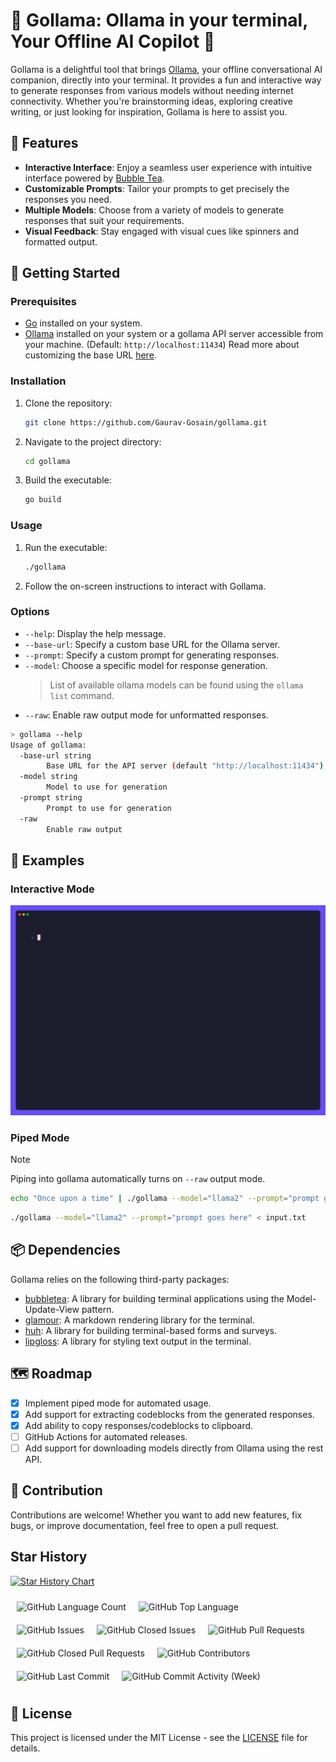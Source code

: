 # 🤖 Gollama: Ollama in your terminal, Your Offline AI Copilot 🦙

Gollama is a delightful tool that brings [Ollama](https://ollama.com/), your offline conversational AI companion, directly into your terminal. It provides a fun and interactive way to generate responses from various models without needing internet connectivity. Whether you're brainstorming ideas, exploring creative writing, or just looking for inspiration, Gollama is here to assist you.

## 🌟 Features

- **Interactive Interface**: Enjoy a seamless user experience with intuitive interface powered by [Bubble Tea](https://github.com/charmbracelet/bubbletea).
- **Customizable Prompts**: Tailor your prompts to get precisely the responses you need.
- **Multiple Models**: Choose from a variety of models to generate responses that suit your requirements.
- **Visual Feedback**: Stay engaged with visual cues like spinners and formatted output.

## 🚀 Getting Started

### Prerequisites

- [Go](https://go.dev/) installed on your system.
- [Ollama](https://ollama.com/) installed on your system or a gollama API server accessible from your machine. (Default: `http://localhost:11434`) Read more about customizing the base URL [here](#options).

### Installation

1. Clone the repository:

   ```bash
   git clone https://github.com/Gaurav-Gosain/gollama.git
   ```

2. Navigate to the project directory:

   ```bash
   cd gollama
   ```

3. Build the executable:

   ```bash
   go build
   ```

### Usage

1. Run the executable:

   ```bash
   ./gollama
   ```

2. Follow the on-screen instructions to interact with Gollama.

### Options

- `--help`: Display the help message.
- `--base-url`: Specify a custom base URL for the Ollama server.
- `--prompt`: Specify a custom prompt for generating responses.
- `--model`: Choose a specific model for response generation.
  > List of available ollama models can be found using the `ollama list` command.
- `--raw`: Enable raw output mode for unformatted responses.

```bash
> gollama --help
Usage of gollama:
  -base-url string
        Base URL for the API server (default "http://localhost:11434")
  -model string
        Model to use for generation
  -prompt string
        Prompt to use for generation
  -raw
        Enable raw output
```

## 📖 Examples

### Interactive Mode

![Interactive Mode](demo/gollama.gif)

### Piped Mode

> [!NOTE]
> Piping into gollama automatically turns on `--raw` output mode.

```bash
echo "Once upon a time" | ./gollama --model="llama2" --prompt="prompt goes here"
```

```bash
./gollama --model="llama2" --prompt="prompt goes here" < input.txt
```

## 📦 Dependencies

Gollama relies on the following third-party packages:

- [bubbletea](https://github.com/charmbracelet/bubbletea): A library for building terminal applications using the Model-Update-View pattern.
- [glamour](https://github.com/charmbracelet/glamour): A markdown rendering library for the terminal.
- [huh](https://github.com/charmbracelet/huh): A library for building terminal-based forms and surveys.
- [lipgloss](https://github.com/charmbracelet/lipgloss): A library for styling text output in the terminal.

## 🗺️ Roadmap

- [x] Implement piped mode for automated usage.
- [x] Add support for extracting codeblocks from the generated responses.
- [x] Add ability to copy responses/codeblocks to clipboard.
- [ ] GitHub Actions for automated releases.
- [ ] Add support for downloading models directly from Ollama using the rest API.

## 🤝 Contribution

Contributions are welcome! Whether you want to add new features, fix bugs, or improve documentation, feel free to open a pull request.

## Star History

[![Star History Chart](https://api.star-history.com/svg?repos=Gaurav-Gosain/gollama&type=Date)](https://star-history.com/#Gaurav-Gosain/gollama&Date)

<div style="display:flex;flex-wrap:wrap;">
  <img alt="GitHub Language Count" src="https://img.shields.io/github/languages/count/Gaurav-Gosain/gollama" style="padding:5px;margin:5px;" />
  <img alt="GitHub Top Language" src="https://img.shields.io/github/languages/top/Gaurav-Gosain/gollama" style="padding:5px;margin:5px;" />
  <img alt="" src="https://img.shields.io/github/repo-size/Gaurav-Gosain/gollama" style="padding:5px;margin:5px;" />
  <img alt="GitHub Issues" src="https://img.shields.io/github/issues/Gaurav-Gosain/gollama" style="padding:5px;margin:5px;" />
  <img alt="GitHub Closed Issues" src="https://img.shields.io/github/issues-closed/Gaurav-Gosain/gollama" style="padding:5px;margin:5px;" />
  <img alt="GitHub Pull Requests" src="https://img.shields.io/github/issues-pr/Gaurav-Gosain/gollama" style="padding:5px;margin:5px;" />
  <img alt="GitHub Closed Pull Requests" src="https://img.shields.io/github/issues-pr-closed/Gaurav-Gosain/gollama" style="padding:5px;margin:5px;" />
  <img alt="GitHub Contributors" src="https://img.shields.io/github/contributors/Gaurav-Gosain/gollama" style="padding:5px;margin:5px;" />
  <img alt="GitHub Last Commit" src="https://img.shields.io/github/last-commit/Gaurav-Gosain/gollama" style="padding:5px;margin:5px;" />
  <img alt="GitHub Commit Activity (Week)" src="https://img.shields.io/github/commit-activity/w/Gaurav-Gosain/gollama" style="padding:5px;margin:5px;" />
<div>

## 📜 License

This project is licensed under the MIT License - see the [LICENSE](LICENSE) file for details.

